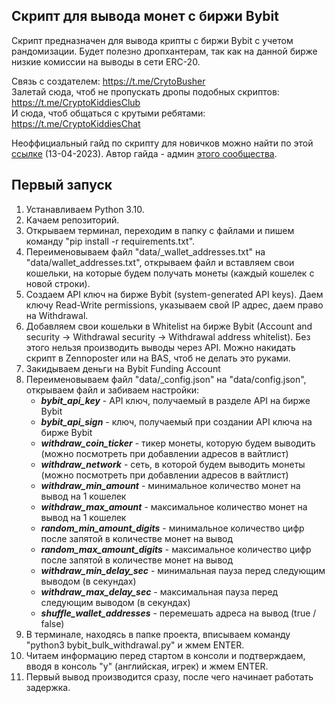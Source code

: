 ## Скрипт для вывода монет с биржи Bybit
Скрипт предназначен для вывода крипты с биржи Bybit с учетом рандомизации. Будет полезно дропхантерам, так как на данной бирже низкие комиссии на выводы в сети ERC-20. 

Связь с создателем: https://t.me/CrytoBusher <br>
Залетай сюда, чтоб не пропускать дропы подобных скриптов: https://t.me/CryptoKiddiesClub <br>
И сюда, чтоб общаться с крутыми ребятами: https://t.me/CryptoKiddiesChat <br>

Неоффициальный гайд по скрипту для новичков можно найти по этой [ссылке](https://teletype.in/@privatekey7/L_IitYC91FS) (13-04-2023). Автор гайда - админ [этого сообщества](https://t.me/privatekey7).

## Первый запуск
1. Устанавливаем Python 3.10.
2. Качаем репозиторий.
3. Открываем терминал, переходим в папку с файлами и пишем команду "pip install -r requirements.txt".
4. Переименовываем файл "data/_wallet_addresses.txt" на "data/wallet_addresses.txt", открываем файл и вставляем свои кошельки, на которые будем получать монеты (каждый кошелек с новой строки).
5. Создаем API ключ на бирже Bybit (system-generated API keys). Даем ключу Read-Write permissions, указываем свой IP адрес, даем право на Withdrawal.
6. Добавляем свои кошельки в Whitelist на бирже Bybit (Account and security -> Withdrawal security -> Withdrawal address whitelist). Без этого нельзя производить выводы через API. Можно накидать скрипт в Zennoposter или на BAS, чтоб не делать это руками.
7. Закидываем деньги на Bybit Funding Account
8. Переименовываем файл "data/_config.json" на "data/config.json", открываем файл и забиваем настройки:
   - _**bybit_api_key**_ - API ключ, получаемый в разделе API на бирже Bybit
   - _**bybit_api_sign**_ - ключ, получаемый при создании API ключа на бирже Bybit
   - _**withdraw_coin_ticker**_ - тикер монеты, которую будем выводить (можно посмотреть при добавлении адресов в вайтлист)
   - _**withdraw_network**_ - сеть, в которой будем выводить монеты (можно посмотреть при добавлении адресов в вайтлист)
   - _**withdraw_min_amount**_ - минимальное количество монет на вывод на 1 кошелек
   - _**withdraw_max_amount**_ - максимальное количество монет на вывод на 1 кошелек
   - _**random_min_amount_digits**_ - минимальное количество цифр после запятой в количестве монет на вывод
   - _**random_max_amount_digits**_ - максимальное количество цифр после запятой в количестве монет на вывод
   - _**withdraw_min_delay_sec**_ - минимальная пауза перед следующим выводом (в секундах)
   - _**withdraw_max_delay_sec**_ - максимальная пауза перед следующим выводом (в секундах)
   - _**shuffle_wallet_addresses**_ - перемешать адреса на вывод (true / false)
9. В терминале, находясь в папке проекта, вписываем команду "python3 bybit_bulk_withdrawal.py" и жмем ENTER.
10. Читаем информацию перед стартом в консоли и подтверждаем, вводя в консоль "y" (английская, игрек) и жмем ENTER.
11. Первый вывод производится сразу, после чего начинает работать задержка.

